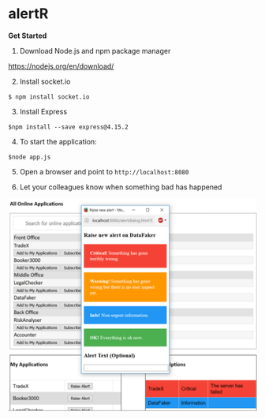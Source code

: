 # alertR

<b>Get Started</b>

1. Download Node.js and npm package manager

https://nodejs.org/en/download/

2. Install socket.io

```
$ npm install socket.io
```

3. Install Express

```
$npm install --save express@4.15.2
```

4. To start the application:

```
$node app.js
```

5. Open a browser and point to <code>http://localhost:8080</code>

6. Let your colleagues know when something bad has happened



![Alt text](/alertR/public/alertRthumb.png?raw=true "Screenshot of the main page")



